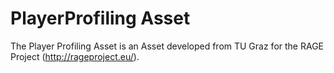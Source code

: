 # PlayerProfiling Asset

The Player Profiling Asset is an Asset developed from TU Graz for the RAGE Project (http://rageproject.eu/).
